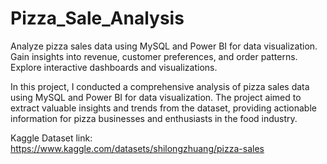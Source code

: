 # Pizza_Sale_Analysis
Analyze pizza sales data using MySQL and Power BI for data visualization. Gain insights into revenue, customer preferences, and order patterns. Explore interactive dashboards and visualizations.

In this project, I conducted a comprehensive analysis of pizza sales data using MySQL and Power BI for data visualization. The project aimed to extract valuable insights and trends from the dataset, providing actionable information for pizza businesses and enthusiasts in the food industry.

Kaggle Dataset link: https://www.kaggle.com/datasets/shilongzhuang/pizza-sales
